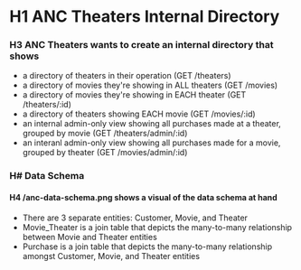 # H1 ANC Theaters Internal Directory 

### H3 ANC Theaters wants to create an internal directory that shows
- a directory of theaters in their operation (GET /theaters)
- a directory of movies they're showing in ALL theaters (GET /movies)
- a directory of movies they're showing in EACH theater (GET /theaters/:id)
- a directory of theaters showing EACH movie (GET /movies/:id)
- an internal admin-only view showing all purchases made at a theater, grouped by movie (GET /theaters/admin/:id)
- an interanl admin-only view showing all purchases made for a movie, grouped by theater (GET /movies/admin/:id)

### H# Data Schema
#### H4 /anc-data-schema.png shows a visual of the data schema at hand 
- There are 3 separate entities: Customer, Movie, and Theater 
- Movie_Theater is a join table that depicts the many-to-many relationship between Movie and Theater entities
- Purchase is a join table that depicts the many-to-many relationship amongst Customer, Movie, and Theater entities 